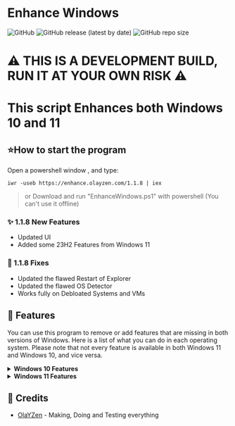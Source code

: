 # **Enhance Windows**
![GitHub](https://img.shields.io/github/license/OlaYZen/Enhance-Windows?color=gree&style=for-the-badge)
![GitHub release (latest by date)](https://img.shields.io/github/v/release/OlaYZen/Enhance-Windows?style=for-the-badge)
![GitHub repo size](https://img.shields.io/github/repo-size/OlaYZen/Enhance-Windows?color=orange&style=for-the-badge)

# ⚠️ THIS IS A DEVELOPMENT BUILD, RUN IT AT YOUR OWN RISK ⚠️

# This script Enhances both Windows 10 and 11

## ⭐**How to start the program**

Open a powershell window , and type: 
```
iwr -useb https://enhance.olayzen.com/1.1.8 | iex
```
> or Download and run "EnhanceWindows.ps1" with powershell (You can't use it offline)

### ✨ 1.1.8 New Features
* Updated UI
* Added some 23H2 Features from Windows 11

### 🐛 1.1.8 Fixes
* Updated the flawed Restart of Explorer
* Updated the flawed OS Detector
* Works fully on Debloated Systems and VMs


## :triangular_flag_on_post: Features
You can use this program to remove or add features that are missing in both versions of Windows. Here is a list of what you can do in each operating system. Please note that not every feature is available in both Windows 11 and Windows 10, and vice versa.

<details>
 <summary><b>Windows 10 Features</b></summary>

    - Taskbar settings
    - Windows Explorer settings
    - Debloat Windows 10
    - Installing Programs
    - Windows and Program Updates
    - Taskbar Clock Display Seconds
    - Remove Aero Shake
 </details>

<details>
 <summary><b>Windows 11 Features</b></summary>

    - Windows 10 Right Click
    - Windows 11 Start menu adjustments
    - Fix Taskbar pinned apps and location
    - Windows Explorer settings
    - Debloat Windows 11
    - Windows Explorer tabs before release
    - Installing Programs
    - Windows and Program Updates
    - Add/Remove Aero Shake
 </details>

## 📍 Credits
- [OlaYZen](https://github.com/OlaYZen) - Making, Doing and Testing everything
